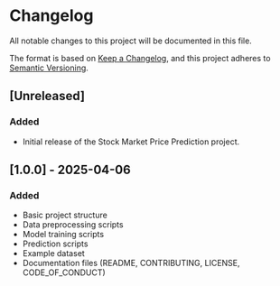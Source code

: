 # Changelog

All notable changes to this project will be documented in this file.

The format is based on [Keep a Changelog](https://keepachangelog.com/en/1.0.0/), and this project adheres to [Semantic Versioning](https://semver.org/spec/v2.0.0.html).

## [Unreleased]
### Added
- Initial release of the Stock Market Price Prediction project.

## [1.0.0] - 2025-04-06
### Added
- Basic project structure
- Data preprocessing scripts
- Model training scripts
- Prediction scripts
- Example dataset
- Documentation files (README, CONTRIBUTING, LICENSE, CODE_OF_CONDUCT)